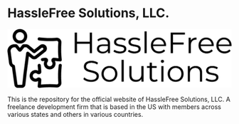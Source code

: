 # HassleFree Solutions, LLC.

![HassleFree_Solutions_Logo](./images/logo-black.png)

This is the repository for the official website of HassleFree Solutions, LLC. A
freelance development firm that is based in the US with members across various
states and others in various countries.
